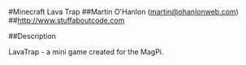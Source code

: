 #Minecraft Lava Trap
##Martin O'Hanlon (martin@ohanlonweb.com)
##http://www.stuffaboutcode.com

##Description

LavaTrap - a mini game created for the MagPi.